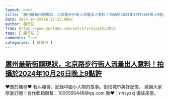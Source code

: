 ```yaml
---
layout: post
title: "廣州最新街頭現狀，北京路步行街人流量出人意料！拍攝於2024年10月26日晚上9點許"
date: 2024-10-29T16:25:53.000Z
author: 趣哥记
from: https://www.youtube.com/watch?v=3jeyCOLXDtE
tags: [ 趣哥记 ]
comments: True
categories: [ 趣哥记 ]
---
```

<!--1730219153000-->
[廣州最新街頭現狀，北京路步行街人流量出人意料！拍攝於2024年10月26日晚上9點許](https://www.youtube.com/watch?v=3jeyCOLXDtE)
------

<div>
♥關於趣哥♥  我叫趣哥，記錄中國小人物的故事。街拍城市美好記憶。  感謝大家厚愛訂閱！合作郵箱聯繫：1005560448@qq.com 微❤：nhzyzxj 備註來意。
</div>
